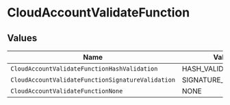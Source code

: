 # CloudAccountValidateFunction


## Values

| Name                                              | Value                                             |
| ------------------------------------------------- | ------------------------------------------------- |
| `CloudAccountValidateFunctionHashValidation`      | HASH_VALIDATION                                   |
| `CloudAccountValidateFunctionSignatureValidation` | SIGNATURE_VALIDATION                              |
| `CloudAccountValidateFunctionNone`                | NONE                                              |
